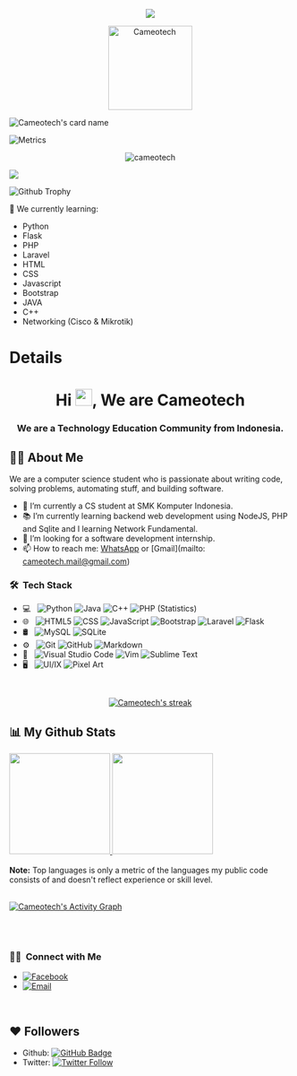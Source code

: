 <p align="center">
  <img src="https://readme-typing-svg.herokuapp.com?color=%2336BCF7&center=true&vCenter=true&lines=Selamat+datang+di+Cameotech" />
</p>

<p align='center'><a href="https://fb.me/cameotech"><img src="https://telegra.ph/file/94277e1ed633ac3d43740.jpg?r=82s" width="150" alt="Cameotech"/></a></p>

![Cameotech's card name](https://cardivo.vercel.app/api?name=Cameotech&description=Hi,%20We%20Are%20a%20Technology%20Education%20from%20Indonesian.%20Nice%20to%20meet%20you%20%F0%9F%91%8B&image=https://telegra.ph/file/94277e1ed633ac3d43740.jpg?v=4&backgroundColor=%23ecf0f1&github=cameotech&twitter=cameotech_&pattern=leaf&colorPattern=%23eaeaea)

![Metrics](https://metrics.lecoq.io/cameotech?template=classic&repositories.forks=true&languages=1&languages.colors=github&languages.threshold=0%25&config.timezone=Asia%2FJakarta)

<p align='center'><img src="https://komarev.com/ghpvc/?username=cameotech&label=Total%20Profile%20Visitor&color=071A2C&style=for-the-badge" alt="cameotech" />

<a href="https://api.daily.dev/get?r=tegarsabila"><img src="https://opencollective.com/vuejs/contributors.svg?width=900" /></a>

![Github Trophy](https://github-profile-trophy.vercel.app/?username=tegarsabila)

:page_with_curl: We currently learning:
- Python
- Flask
- PHP
- Laravel
- HTML
- CSS
- Javascript
- Bootstrap
- JAVA
- C++
- Networking (Cisco & Mikrotik)

# Details

<h1 align="center">Hi <img src="https://raw.githubusercontent.com/MartinHeinz/MartinHeinz/master/wave.gif" width="30px">, We are Cameotech</h1>
<h3 align="center">We are a Technology Education Community from Indonesia.</h3>

## 🙋‍♂️ About Me
We are a computer science student who is passionate about writing code, solving problems, automating stuff, and building software.

- 🔭 I’m currently a CS student at SMK Komputer Indonesia.
- 📚 I’m currently learning  backend web development using NodeJS, PHP and Sqlite and I learning Network Fundamental.
- 👯 I’m looking for a software development internship. 
- 📫 How to reach me: [WhatsApp](https://wa.me/6289530639515) or [Gmail](mailto: cameotech.mail@gmail.com)

<h3> 🛠 &nbsp;Tech Stack</h3>

- 💻 &nbsp;
  ![Python](https://img.shields.io/badge/-Python-333333?style=flat&logo=python)
  ![Java](https://img.shields.io/badge/-Java-333333?style=flat&logo=Java&logoColor=007396)
  ![C++](https://img.shields.io/badge/-C++-333333?style=flat&logo=C%2B%2B&logoColor=00599C)
  ![PHP (Statistics)](https://img.shields.io/badge/-PHP-333333?style=flat&logo=php&logoColor=276DC3)
- 🌐 &nbsp;
  ![HTML5](https://img.shields.io/badge/-HTML5-333333?style=flat&logo=HTML5)
  ![CSS](https://img.shields.io/badge/-CSS-333333?style=flat&logo=CSS3&logoColor=1572B6)
  ![JavaScript](https://img.shields.io/badge/-JavaScript-333333?style=flat&logo=javascript)
  ![Bootstrap](https://img.shields.io/badge/-Bootstrap-333333?style=flat&logo=bootstrap&logoColor=563D7C)
  ![Laravel](https://img.shields.io/badge/-Laravel-333333?style=flat&logo=laravel)
  ![Flask](https://img.shields.io/badge/-Flask-333333?style=flat&logo=flask)
- 🛢 &nbsp;
  ![MySQL](https://img.shields.io/badge/-MySQL-333333?style=flat&logo=mysql)
  ![SQLite](https://img.shields.io/badge/-SQLite-333333?style=flat&logo=sqlite)
- ⚙️ &nbsp;
  ![Git](https://img.shields.io/badge/-Git-333333?style=flat&logo=git)
  ![GitHub](https://img.shields.io/badge/-GitHub-333333?style=flat&logo=github)
  ![Markdown](https://img.shields.io/badge/-Markdown-333333?style=flat&logo=markdown)
- 🔧 &nbsp;
  ![Visual Studio Code](https://img.shields.io/badge/-Visual%20Studio%20Code-333333?style=flat&logo=visual-studio-code&logoColor=007ACC)
  ![Vim](https://img.shields.io/badge/-Vim-333333?style=flat&logo=vim)
  ![Sublime Text](https://img.shields.io/badge/-Sublime_Text-333333?style=flat&logo=sublime-text)
- 🖥 &nbsp;
  ![UI/IX](https://img.shields.io/badge/-UI&UX_Designer-333333?style=flat&logo=figma)
  ![Pixel Art](https://img.shields.io/badge/-Pixel_Art-333333?style=flat&logo=aseprite)
<br/>


<p align="center">
    <a href="https://github.com/cameotech/github-readme-streak-stats">
        <img title="🔥 Get streak stats for your profile at git.io/streak-stats" alt="Cameotech's streak" src="https://github-readme-streak-stats.herokuapp.com/?user=cameotech&theme=black-ice&hide_border=true&stroke=0000&background=060A0CD0"/>
    </a>
</p>


## 📊 My Github Stats
<a href="https://github.com/cameotech">
  <img height="180em" src="https://github-readme-stats.vercel.app/api?username=cameotech&theme=buefy&show_icons=true" />
  <img height="180em" src="https://github-readme-stats.vercel.app/api/top-langs/?username=cameotech&theme=buefy&layout=compact" />
</a>

<br/>

  <br/>
  <b>Note:</b> Top languages is only a metric of the languages my public code consists of and doesn't reflect experience or skill level.


<br/>
<br/>

<a href="https://github.com/cameotech/github-readme-activity-graph"><img alt="Cameotech's Activity Graph" src="https://activity-graph.herokuapp.com/graph?username=cameotech&bg_color=0D1117&color=5BCDEC&line=5BCDEC&point=FFFFFF&hide_border=true" /></a>

<br/>
<br/>


<h3> 🤝🏻 &nbsp;Connect with Me </h3>

- <a href="https://fb.me/cameotech"><img alt="Facebook" src="https://img.shields.io/badge/Facebook-Cameotech-blue?style=flat-square&logo=facebook"></a>
- <a href="mailto:cameotech.mail@gmail.com"><img alt="Email" src="https://img.shields.io/badge/Email-cameotech@gmail.com-blue?style=flat-square&logo=gmail"></a>

<br/>

## ❤ Followers

- Github: <a href="https://github.com/cameotech?tab=followers"><img src="https://img.shields.io/github/followers/cameotech?label=Followers&style=social" alt="GitHub Badge" /></a>
- Twitter: [![Twitter Follow](https://img.shields.io/twitter/follow/asahikimura24_.svg?style=social)](https://twitter.com/cameotech_)
